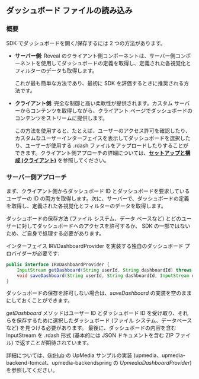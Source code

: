 ## ダッシュボード ファイルの読み込み

### 概要

SDK でダッシュボードを開く/保存するには 2 つの方法があります。

  - **サーバー側**: Reveal のクライアント側コンポーネントは、サーバー側コンポーネントを使用してダッシュボードの定義を取得し、定義された各視覚化とフィルターのデータも取得します。

    これが最も簡単な方法であり、最初に SDK を評価するときに推奨される方法です。

  - **クライアント側**: 完全な制御と高い柔軟性が提供されます。カスタム サーバーからコンテンツを取得しながら、クライアント ページでダッシュボードのコンテンツをストリームに提供します。

    この方法を使用すると、たとえば、ユーザーのアクセス許可を確認したり、カスタムなユーザーインターフェイスを表示してダッシュボードを選択したり、ユーザーが使用する .rdash ファイルをアップロードしたりすることができます。クライアント側アプローチの詳細については、[**セットアップと構成 (クライアント)**](~/jp/developer/web-sdk/setup-configuration.html#セットアップと構成-クライアント) を参照してください。

### サーバー側アプローチ

まず、クライアント側からダッシュボード ID とダッシュボードを要求しているユーザーの ID の両方を取得します。次に、サーバーで、ダッシュボードの定義を取得し、定義された各視覚化とフィルターのデータを取得します。

ダッシュボードの保存方法 (ファイル システム、データ ベースなど) とどのユーザーに対してダッシュボードへのアクセスを許可するか、 SDK の一部ではないため、ご自身で処理する必要があります。


インターフェイス IRVDashboardProvider を実装する独自のダッシュボード プロバイダーが必要です:

```java
public interface IRVDashboardProvider {
    InputStream getDashboard(String userId, String dashboardId) throws IOException;
    void saveDashboard(String userId, String dashboardId, InputStream dashboardStream) throws IOException;
}
```

ダッシュボードの保存を許可しない場合は、*saveDashboard* の実装を空のままにしておくことができます。

*getDashboard* メソッドはユーザー ID とダッシュボード ID を受け取り、それらを保存するために選択したダッシュボード (ファイル システム、データベースなど) を見つける必要があります。 
最後に、ダッシュボードの内容を含む InputStream を .rdash 形式 (基本的には JSON ドキュメントを含む ZIP ファイル) で返すことが期待されています。


詳細については、[GitHub](https://github.com/RevealBi/sdk-samples-java) の UpMedia サンプルの実装 (upmedia、upmedia-backend-tomcat、upmedia-backendspring の *UpmediaDashboardProvider*) を参照してください。